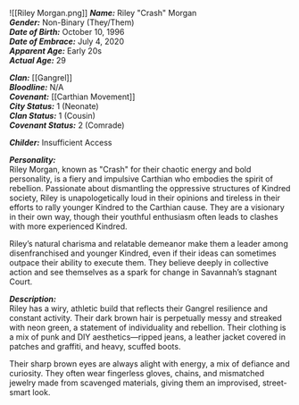![[Riley Morgan.png]]
***Name:*** Riley "Crash" Morgan  
***Gender:*** Non-Binary (They/Them)  
***Date of Birth:*** October 10, 1996  
***Date of Embrace:*** July 4, 2020  
***Apparent Age:*** Early 20s  
***Actual Age:*** 29  

***Clan:*** [[Gangrel]]  
***Bloodline:*** N/A  
***Covenant:*** [[Carthian Movement]]  
***City Status:*** 1 (Neonate)  
***Clan Status:*** 1 (Cousin)  
***Covenant Status:*** 2 (Comrade)  

***Childer:*** 
	Insufficient Access

***Personality:***  
Riley Morgan, known as "Crash" for their chaotic energy and bold personality, is a fiery and impulsive Carthian who embodies the spirit of rebellion. Passionate about dismantling the oppressive structures of Kindred society, Riley is unapologetically loud in their opinions and tireless in their efforts to rally younger Kindred to the Carthian cause. They are a visionary in their own way, though their youthful enthusiasm often leads to clashes with more experienced Kindred.  

Riley’s natural charisma and relatable demeanor make them a leader among disenfranchised and younger Kindred, even if their ideas can sometimes outpace their ability to execute them. They believe deeply in collective action and see themselves as a spark for change in Savannah’s stagnant Court.  

***Description:***  
Riley has a wiry, athletic build that reflects their Gangrel resilience and constant activity. Their dark brown hair is perpetually messy and streaked with neon green, a statement of individuality and rebellion. Their clothing is a mix of punk and DIY aesthetics—ripped jeans, a leather jacket covered in patches and graffiti, and heavy, scuffed boots.  

Their sharp brown eyes are always alight with energy, a mix of defiance and curiosity. They often wear fingerless gloves, chains, and mismatched jewelry made from scavenged materials, giving them an improvised, street-smart look.